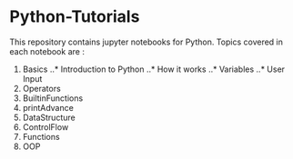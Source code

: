 # Python-Tutorials
This repository contains jupyter notebooks for Python. Topics covered in each notebook are :
1. Basics
..* Introduction to Python
..* How it works
..* Variables
..* User Input
2. Operators
3. BuiltinFunctions
4. printAdvance
5. DataStructure
6. ControlFlow
7. Functions
8. OOP
